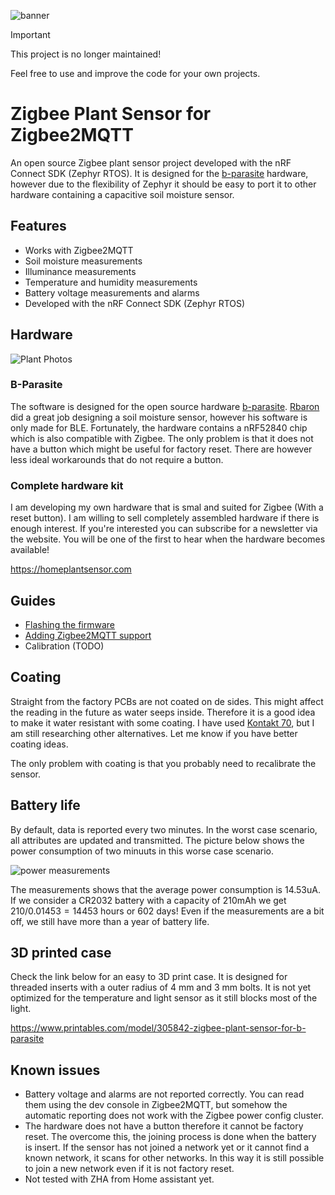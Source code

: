 ![banner](https://github.com/stanvn/zigbee-plant-sensor/blob/main/docs/images/zps-banner.png)

> [!IMPORTANT]  
> This project is no longer maintained!
>
> Feel free to use and improve the code for your own projects.

# Zigbee Plant Sensor for Zigbee2MQTT
An open source Zigbee plant sensor project developed with the nRF Connect SDK (Zephyr RTOS). It is designed for the [b-parasite](https://github.com/rbaron/b-parasite) hardware, however due to the flexibility of Zephyr it should be easy to port it to other hardware containing a capacitive soil moisture sensor.

## Features
- Works with Zigbee2MQTT
- Soil moisture measurements
- Illuminance measurements
- Temperature and humidity measurements  
- Battery voltage measurements and alarms 
- Developed with the nRF Connect SDK (Zephyr RTOS)

## Hardware
![Plant Photos](https://github.com/stanvn/zigbee-plant-sensor/blob/main/docs/images/plant-photos.jpg)

### B-Parasite
The software is designed for the open source hardware [b-parasite](https://github.com/rbaron/b-parasite). [Rbaron](https://github.com/rbaron) did a great job designing a soil moisture sensor, however his software is only made for BLE. Fortunately, the hardware contains a nRF52840 chip which is also compatible with Zigbee. The only problem is that it does not have a button which might be useful for factory reset. There are however less ideal workarounds that do not require a button. 

### Complete hardware kit
I am developing my own hardware that is smal and suited for Zigbee (With a reset button). I am willing to sell completely assembled hardware if there is enough interest. If you're interested you can subscribe for a newsletter via the website. You will be one of the first to hear when the hardware becomes available!

https://homeplantsensor.com

## Guides
- [Flashing the firmware](https://github.com/stanvn/zigbee-plant-sensor/blob/main/docs/firmware-flashing.md)
- [Adding Zigbee2MQTT support](https://github.com/stanvn/zigbee-plant-sensor/blob/main/docs/zigbee2mqtt.md#L12)
- Calibration (TODO)

## Coating
Straight from the factory PCBs are not coated on de sides. This might affect the reading in the future as water seeps inside. Therefore it is a good idea to make it water resistant with some coating. I have used [Kontakt 70](https://www.amazon.de/-/nl/dp/B000YIW7GS/ref=sr_1_4?__mk_nl_NL=ÅMÅŽÕÑ&crid=R4U07V394JKJ&keywords=kontakt+70&qid=1666814358&qu=eyJxc2MiOiIxLjk4IiwicXNhIjoiMS44MyIsInFzcCI6IjEuODgifQ%3D%3D&sprefix=kontakt+70%2Caps%2C66&sr=8-4), but I am still researching other alternatives. Let me know if you have better coating ideas.

The only problem with coating is that you probably need to recalibrate the sensor.

## Battery life
By default, data is reported every two minutes. In the worst case scenario, all attributes are updated and transmitted. The picture below shows the power consumption of two minuuts in this worse case scenario.

![power measurements](https://github.com/stanvn/zigbee-plant-sensor/blob/main/docs/images/power_measurements.png)

The measurements shows that the average power consumption is $14.53\text{uA}$. If we consider a CR2032 battery with a capacity of $210\text{mAh}$ we get $210/0.01453 = 14453$ hours or $602$ days! Even if the measurements are a bit off, we still have more than a year of battery life. 

## 3D printed case
Check the link below for an easy to 3D print case. It is designed for threaded inserts with a outer radius of 4 mm and 3 mm bolts. It is not yet optimized for the temperature and light sensor as it still blocks most of the light.

https://www.printables.com/model/305842-zigbee-plant-sensor-for-b-parasite

## Known issues
- Battery voltage and alarms are not reported correctly. You can read them using the dev console in Zigbee2MQTT, but somehow the automatic reporting does not work with the Zigbee power config cluster.
- The hardware does not have a button therefore it cannot be factory reset. The overcome this, the joining process is done when the battery is insert. If the sensor has not joined a network yet or it cannot find a known network, it scans for other networks. In this way it is still possible to join a new network even if it is not factory reset.
- Not tested with ZHA from Home assistant yet. 
